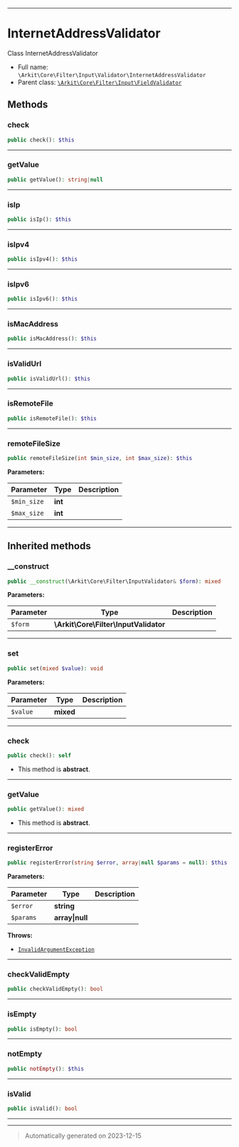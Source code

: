 ***

# InternetAddressValidator

Class InternetAddressValidator



* Full name: `\Arkit\Core\Filter\Input\Validator\InternetAddressValidator`
* Parent class: [`\Arkit\Core\Filter\Input\FieldValidator`](../FieldValidator.md)




## Methods


### check



```php
public check(): $this
```












***

### getValue



```php
public getValue(): string|null
```












***

### isIp



```php
public isIp(): $this
```












***

### isIpv4



```php
public isIpv4(): $this
```












***

### isIpv6



```php
public isIpv6(): $this
```












***

### isMacAddress



```php
public isMacAddress(): $this
```












***

### isValidUrl



```php
public isValidUrl(): $this
```












***

### isRemoteFile



```php
public isRemoteFile(): $this
```












***

### remoteFileSize



```php
public remoteFileSize(int $min_size, int $max_size): $this
```








**Parameters:**

| Parameter | Type | Description |
|-----------|------|-------------|
| `$min_size` | **int** |  |
| `$max_size` | **int** |  |





***


## Inherited methods


### __construct



```php
public __construct(\Arkit\Core\Filter\InputValidator& $form): mixed
```








**Parameters:**

| Parameter | Type | Description |
|-----------|------|-------------|
| `$form` | **\Arkit\Core\Filter\InputValidator** |  |





***

### set



```php
public set(mixed $value): void
```








**Parameters:**

| Parameter | Type | Description |
|-----------|------|-------------|
| `$value` | **mixed** |  |





***

### check



```php
public check(): self
```




* This method is **abstract**.







***

### getValue



```php
public getValue(): mixed
```




* This method is **abstract**.







***

### registerError



```php
public registerError(string $error, array|null $params = null): $this
```








**Parameters:**

| Parameter | Type | Description |
|-----------|------|-------------|
| `$error` | **string** |  |
| `$params` | **array&#124;null** |  |




**Throws:**

- [`InvalidArgumentException`](../../../../../InvalidArgumentException.md)



***

### checkValidEmpty



```php
public checkValidEmpty(): bool
```












***

### isEmpty



```php
public isEmpty(): bool
```












***

### notEmpty



```php
public notEmpty(): $this
```












***

### isValid



```php
public isValid(): bool
```












***


***
> Automatically generated on 2023-12-15
